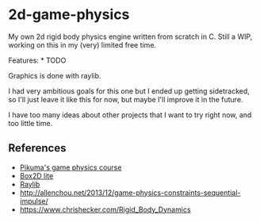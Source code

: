 # 2d-game-physics

My own 2d rigid body physics engine written from scratch in C.
Still a WIP, working on this in my (very) limited free time.

Features:
    * TODO

Graphics is done with raylib.

I had very ambitious goals for this one but I ended up getting sidetracked, so I'll just leave it 
like this for now, but maybe I'll improve it in the future. 

I have too many ideas about other projects that I want to try right now, and too little time.

## References

* [Pikuma's game physics course](https://pikuma.com/courses/game-physics-engine-programming)
* [Box2D lite](https://github.com/erincatto/box2d-lite) 
* [Raylib](https://www.raylib.com/)
* http://allenchou.net/2013/12/game-physics-constraints-sequential-impulse/ 
* https://www.chrishecker.com/Rigid_Body_Dynamics


